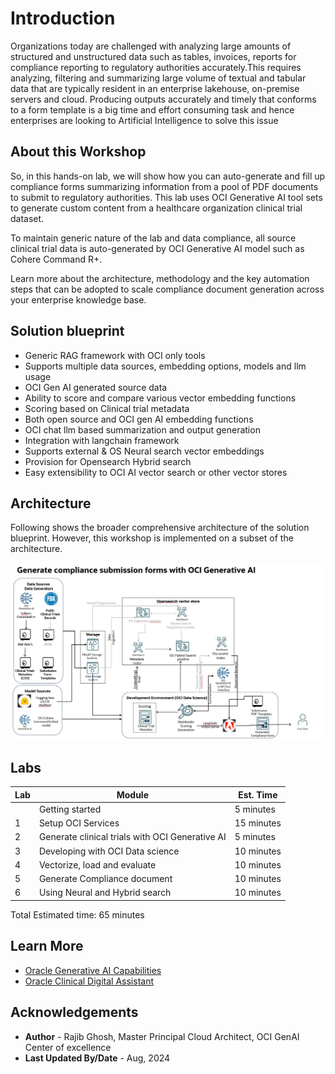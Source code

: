 # Introduction

Organizations today are challenged with analyzing large amounts of structured and unstructured data such as tables, invoices, reports for compliance reporting to regulatory authorities accurately.This requires analyzing, filtering and summarizing large volume of textual and tabular data that are typically resident in an enterprise lakehouse, on-premise servers and cloud. Producing outputs accurately and timely that conforms to a form template is a big time and effort consuming task and hence enterprises are looking to Artificial Intelligence to solve this issue

## About this Workshop

So, in this hands-on lab, we will show how you can auto-generate and fill up compliance forms summarizing information from a pool of  PDF documents to submit to regulatory authorities. This lab uses OCI Generative AI tool sets to generate custom content from a healthcare organization clinical trial dataset. 

To maintain generic nature of the lab and data compliance, all source clinical trial data is auto-generated by OCI Generative AI model such as Cohere Command R+.

Learn more about the architecture, methodology and the key automation steps that can be adopted to scale compliance document generation across your enterprise knowledge base.

## Solution blueprint

* Generic RAG framework with OCI only tools 
* Supports multiple data sources, embedding options, models and llm usage
* OCI Gen AI generated source data
* Ability to score and compare various vector embedding functions
* Scoring based on Clinical trial metadata
* Both open source and OCI gen AI embedding functions 
* OCI chat llm based summarization and output generation
* Integration with langchain framework
* Supports external & OS Neural search vector embeddings
* Provision for Opensearch Hybrid search
* Easy extensibility to OCI AI vector search or other vector stores

## Architecture

Following shows the broader comprehensive architecture of the solution blueprint. However, this workshop is implemented on a subset of the architecture.

  ![Solution Architecture](images/SolutionArchitecture.png)

## Labs

| Lab | Module | Est. Time |
  | --- | --- | --- |
  |   | Getting started | 5 minutes |
  | 1 | Setup OCI Services | 15 minutes  |
  | 2 | Generate clinical trials with OCI Generative AI | 5 minutes |
  | 3 | Developing with OCI Data science | 10 minutes |
  | 4 | Vectorize, load and evaluate | 10 minutes |
  | 5 | Generate Compliance document | 10 minutes |
  | 6 | Using Neural and Hybrid search | 10 minutes |

Total Estimated time: 65 minutes

## Learn More

* [Oracle Generative AI Capabilities](https://www.oracle.com/artificial-intelligence/generative-ai/)
* [Oracle Clinical Digital Assistant](https://www.oracle.com/health/clinical-suite/clinical-digital-assistant/)

## Acknowledgements

* **Author** - Rajib Ghosh, Master Principal Cloud Architect, OCI GenAI Center of excellence
* **Last Updated By/Date** - Aug, 2024
